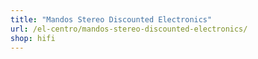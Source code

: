 ```yaml
---
title: "Mandos Stereo Discounted Electronics"
url: /el-centro/mandos-stereo-discounted-electronics/
shop: hifi
---
```

